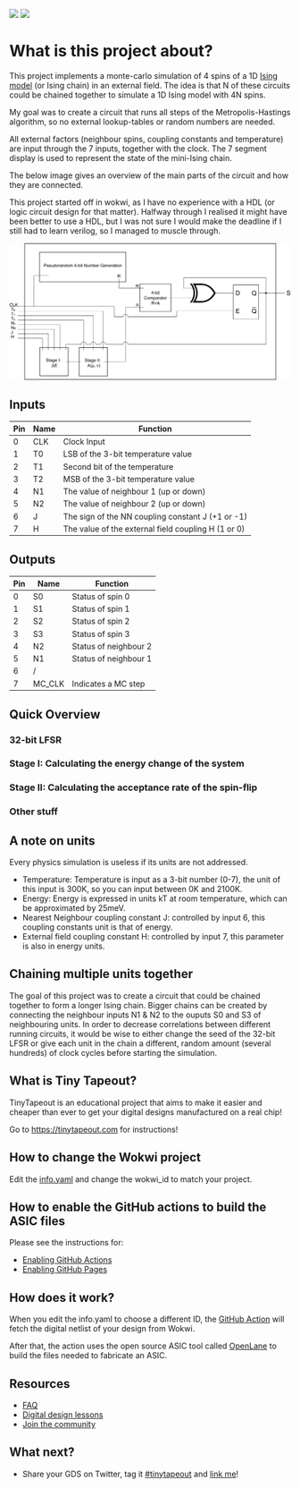 ![](../../workflows/gds/badge.svg) ![](../../workflows/docs/badge.svg)

# What is this project about?

This project implements a monte-carlo simulation of 4 spins of a 1D [Ising model](https://en.wikipedia.org/wiki/Ising_model) (or Ising chain) in an external field.
The idea is that N of these circuits could be chained together to simulate a 1D Ising model with 4N spins.

My goal was to create a circuit that runs all steps of the Metropolis-Hastings algorithm, so no external lookup-tables or random numbers are needed. 

All external factors (neighbour spins, coupling constants and temperature) are input through the 7 inputs, together with the clock. The 7 segment display
is used to represent the state of the mini-Ising chain.

The below image gives an overview of the main parts of the circuit and how they are connected.

This project started off in wokwi, as I have no experience with a HDL (or logic circuit design for that matter). Halfway through I realised it might have been better to use a HDL, but I was not sure I would make the deadline if I still had to learn verilog, so I managed to muscle through.

![](Overview.png)

## Inputs
|Pin|Name|Function                                           |
|--|-----|---------------------------------------------------|
|0 |CLK  |Clock Input                                        |
|1 |T0   |LSB of the 3-bit temperature value                 |
|2 |T1   |Second bit of the temperature                      |
|3 |T2   |MSB of the 3-bit temperature value                 |
|4 |N1   |The value of neighbour 1 (up or down)              |
|5 |N2   |The value of neighbour 2 (up or down)              |
|6 |J    |The sign of the NN coupling constant J (+1 or -1)  |
|7 |H    |The value of the external field coupling H (1 or 0)|

## Outputs
|Pin|Name |Function                     |
|--|------|-----------------------------|
|0 |S0    |Status of spin 0             |
|1 |S1    |Status of spin 1             |
|2 |S2    |Status of spin 2             |
|3 |S3    |Status of spin 3             |
|4 |N2    |Status of neighbour 2        |
|5 |N1    |Status of neighbour 1        |
|6 |/     |                             |
|7 |MC_CLK|Indicates a MC step          |

## Quick Overview
### 32-bit LFSR
### Stage I: Calculating the energy change of the system
### Stage II: Calculating the acceptance rate of the spin-flip
### Other stuff
## A note on units
Every physics simulation is useless if its units are not addressed.
* Temperature: Temperature is input as a 3-bit number (0-7), the unit of this input is 300K, so you can input between 0K and 2100K.
* Energy: Energy is expressed in units kT at room temperature, which can be approximated by 25meV.
* Nearest Neighbour coupling constant J: controlled by input 6, this coupling constants unit is that of energy.
* External field coupling constant H: controlled by input 7, this parameter is also in energy units.

## Chaining multiple units together
The goal of this project was to create a circuit that could be chained together to form a longer Ising chain. Bigger chains can be created by connecting the neighbour inputs N1 & N2 to the ouputs S0 and S3 of neighbouring units. In order to decrease correlations between different running circuits, it would be wise to either change the seed of the 32-bit LFSR or give each unit in the chain a different, random amount (several hundreds) of clock cycles before starting the simulation.

## What is Tiny Tapeout?

TinyTapeout is an educational project that aims to make it easier and cheaper than ever to get your digital designs manufactured on a real chip!

Go to https://tinytapeout.com for instructions!

## How to change the Wokwi project

Edit the [info.yaml](info.yaml) and change the wokwi_id to match your project.

## How to enable the GitHub actions to build the ASIC files

Please see the instructions for:

* [Enabling GitHub Actions](https://tinytapeout.com/faq/#when-i-commit-my-change-the-gds-action-isnt-running)
* [Enabling GitHub Pages](https://tinytapeout.com/faq/#my-github-action-is-failing-on-the-pages-part)

## How does it work?

When you edit the info.yaml to choose a different ID, the [GitHub Action](.github/workflows/gds.yaml) will fetch the digital netlist of your design from Wokwi.

After that, the action uses the open source ASIC tool called [OpenLane](https://www.zerotoasiccourse.com/terminology/openlane/) to build the files needed to fabricate an ASIC.

## Resources

* [FAQ](https://tinytapeout.com/faq/)
* [Digital design lessons](https://tinytapeout.com/digital_design/)
* [Join the community](https://discord.gg/rPK2nSjxy8)

## What next?

* Share your GDS on Twitter, tag it [#tinytapeout](https://twitter.com/hashtag/tinytapeout?src=hashtag_click) and [link me](https://twitter.com/matthewvenn)!
